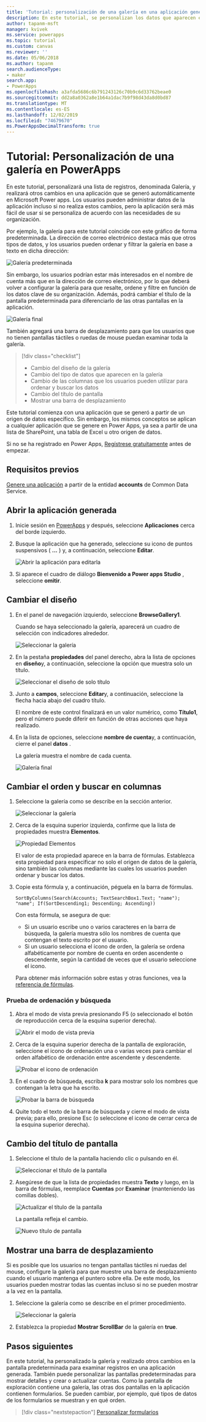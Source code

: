 ```yaml
---
title: 'Tutorial: personalización de una galería en una aplicación generada | Microsoft Docs'
description: En este tutorial, se personalizan los datos que aparecen en la galería y otros elementos de una aplicación que se generó automáticamente en PowerApps.
author: tapanm-msft
manager: kvivek
ms.service: powerapps
ms.topic: tutorial
ms.custom: canvas
ms.reviewer: ''
ms.date: 05/06/2018
ms.author: tapanm
search.audienceType:
- maker
search.app:
- PowerApps
ms.openlocfilehash: a3afda5686c6b791243126c70b9c6d33762beae0
ms.sourcegitcommit: dd2a8a0362a8e1b64a1dac7b9f98d43da8d0bd87
ms.translationtype: MT
ms.contentlocale: es-ES
ms.lasthandoff: 12/02/2019
ms.locfileid: "74679670"
ms.PowerAppsDecimalTransform: true
---
```

# <a name="tutorial-customize-a-gallery-in-powerapps"></a>Tutorial: Personalización de una galería en PowerApps

En este tutorial, personalizará una lista de registros, denominada Galería, y realizará otros cambios en una aplicación que se generó automáticamente en Microsoft Power apps. Los usuarios pueden administrar datos de la aplicación incluso si no realiza estos cambios, pero la aplicación será más fácil de usar si se personaliza de acuerdo con las necesidades de su organización.

Por ejemplo, la galería para este tutorial coincide con este gráfico de forma predeterminada. La dirección de correo electrónico destaca más que otros tipos de datos, y los usuarios pueden ordenar y filtrar la galería en base a texto en dicha dirección:

![Galería predeterminada](./media/customize-layout-sharepoint/gallery-before.png)

Sin embargo, los usuarios podrían estar más interesados en el nombre de cuenta más que en la dirección de correo electrónico, por lo que deberá volver a configurar la galería para que resalte, ordene y filtre en función de los datos clave de su organización. Además, podrá cambiar el título de la pantalla predeterminada para diferenciarlo de las otras pantallas en la aplicación.

![Galería final](./media/customize-layout-sharepoint/gallery-after.png)

También agregará una barra de desplazamiento para que los usuarios que no tienen pantallas táctiles o ruedas de mouse puedan examinar toda la galería.

> [!div class="checklist"]
> * Cambio del diseño de la galería
> * Cambio del tipo de datos que aparecen en la galería
> * Cambio de las columnas que los usuarios pueden utilizar para ordenar y buscar los datos
> * Cambio del título de pantalla
> * Mostrar una barra de desplazamiento

Este tutorial comienza con una aplicación que se generó a partir de un origen de datos específico. Sin embargo, los mismos conceptos se aplican a cualquier aplicación que se genere en Power Apps, ya sea a partir de una lista de SharePoint, una tabla de Excel u otro origen de datos.

Si no se ha registrado en Power Apps, [Regístrese gratuitamente](https://make.powerapps.com?utm_source=padocs&utm_medium=linkinadoc&utm_campaign=referralsfromdoc) antes de empezar.

## <a name="prerequisites"></a>Requisitos previos

[Genere una aplicación](data-platform-create-app.md) a partir de la entidad **accounts** de Common Data Service.

## <a name="open-the-generated-app"></a>Abrir la aplicación generada

1. Inicie sesión en [PowerApps](https://make.powerapps.com?utm_source=padocs&utm_medium=linkinadoc&utm_campaign=referralsfromdoc) y después, seleccione **Aplicaciones** cerca del borde izquierdo.

1. Busque la aplicación que ha generado, seleccione su icono de puntos suspensivos ( **...** ) y, a continuación, seleccione **Editar**.

    ![Abrir la aplicación para editarla](./media/customize-layout-sharepoint/open-app.png)

1. Si aparece el cuadro de diálogo **Bienvenido a Power apps Studio** , seleccione **omitir**.

## <a name="change-the-layout"></a>Cambiar el diseño

1. En el panel de navegación izquierdo, seleccione **BrowseGallery1**.

    Cuando se haya seleccionado la galería, aparecerá un cuadro de selección con indicadores alrededor.

    ![Seleccionar la galería](media/customize-layout-sharepoint/select-gallery-1.png)

1. En la pestaña **propiedades** del panel derecho, abra la lista de opciones en **diseño**y, a continuación, seleccione la opción que muestra solo un título.

    ![Seleccionar el diseño de solo título](./media/customize-layout-sharepoint/choose-layout.png)

1. Junto a **campos**, seleccione **Editar**y, a continuación, seleccione la flecha hacia abajo del cuadro título.

    El nombre de este control finalizará en un valor numérico, como **Título1**, pero el número puede diferir en función de otras acciones que haya realizado.

1. En la lista de opciones, seleccione **nombre de cuenta**y, a continuación, cierre el panel **datos** .

    La galería muestra el nombre de cada cuenta.

    ![Galería final](./media/customize-layout-sharepoint/final-gallery.png)

## <a name="change-sort-and-search-columns"></a>Cambiar el orden y buscar en columnas

1. Seleccione la galería como se describe en la sección anterior.

    ![Seleccionar la galería](./media/customize-layout-sharepoint/select-gallery-title.png)

1. Cerca de la esquina superior izquierda, confirme que la lista de propiedades muestra **Elementos**.

    ![Propiedad Elementos](./media/customize-layout-sharepoint/items-property.png)

    El valor de esta propiedad aparece en la barra de fórmulas. Establezca esta propiedad para especificar no solo el origen de datos de la galería, sino también las columnas mediante las cuales los usuarios pueden ordenar y buscar los datos.

1. Copie esta fórmula y, a continuación, péguela en la barra de fórmulas.

    ```SortByColumns(Search(Accounts; TextSearchBox1.Text; "name"); "name"; If(SortDescending1; Descending; Ascending))```

    Con esta fórmula, se asegura de que:

    * Si un usuario escribe uno o varios caracteres en la barra de búsqueda, la galería muestra sólo los nombres de cuenta que contengan el texto escrito por el usuario.
    * Si un usuario selecciona el icono de orden, la galería se ordena alfabéticamente por nombre de cuenta en orden ascendente o descendente, según la cantidad de veces que el usuario seleccione el icono.

     Para obtener más información sobre estas y otras funciones, vea la [referencia de fórmulas](formula-reference.md).

### <a name="test-sorting-and-searching"></a>Prueba de ordenación y búsqueda

1. Abra el modo de vista previa presionando F5 (o seleccionado el botón de reproducción cerca de la esquina superior derecha).

    ![Abrir el modo de vista previa](./media/customize-layout-sharepoint/open-preview.png)

1. Cerca de la esquina superior derecha de la pantalla de exploración, seleccione el icono de ordenación una o varias veces para cambiar el orden alfabético de ordenación entre ascendente y descendente.

    ![Probar el icono de ordenación](./media/customize-layout-sharepoint/sort-button.png)

1. En el cuadro de búsqueda, escriba **k** para mostrar solo los nombres que contengan la letra que ha escrito.

    ![Probar la barra de búsqueda](./media/customize-layout-sharepoint/test-filter.png)

1. Quite todo el texto de la barra de búsqueda y cierre el modo de vista previa; para ello, presione Esc (o seleccione el icono de cerrar cerca de la esquina superior derecha).

## <a name="change-the-screen-title"></a>Cambio del título de pantalla

1. Seleccione el título de la pantalla haciendo clic o pulsando en él.

    ![Seleccionar el título de la pantalla](./media/customize-layout-sharepoint/select-title.png)

1. Asegúrese de que la lista de propiedades muestra **Texto** y luego, en la barra de fórmulas, reemplace **Cuentas** por **Examinar** (manteniendo las comillas dobles).

    ![Actualizar el título de la pantalla](./media/customize-layout-sharepoint/change-screen-title.png)

    La pantalla refleja el cambio.

    ![Nuevo título de pantalla](./media/customize-layout-sharepoint/new-screen-title.png)

## <a name="show-a-scrollbar"></a>Mostrar una barra de desplazamiento

Si es posible que los usuarios no tengan pantallas táctiles ni ruedas del mouse, configure la galería para que muestre una barra de desplazamiento cuando el usuario mantenga el puntero sobre ella. De este modo, los usuarios pueden mostrar todas las cuentas incluso si no se pueden mostrar a la vez en la pantalla.

1. Seleccione la galería como se describe en el primer procedimiento.

    ![Seleccionar la galería](./media/customize-layout-sharepoint/select-gallery-sorted.png)

1. Establezca la propiedad **Mostrar ScrollBar** de la galería en **true**.

## <a name="next-steps"></a>Pasos siguientes

En este tutorial, ha personalizado la galería y realizado otros cambios en la pantalla predeterminada para examinar registros en una aplicación generada. También puede personalizar las pantallas predeterminadas para mostrar detalles y crear o actualizar cuentas. Como la pantalla de exploración contiene una galería, las otras dos pantallas en la aplicación contienen formularios. Se pueden cambiar, por ejemplo, qué tipos de datos de los formularios se muestran y en qué orden.

> [!div class="nextstepaction"]
> [Personalizar formularios](customize-forms-sharepoint.md)
